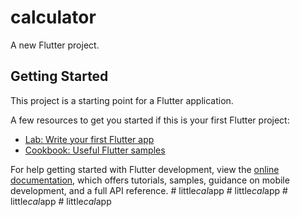 # calculator

A new Flutter project.

## Getting Started

This project is a starting point for a Flutter application.

A few resources to get you started if this is your first Flutter project:

- [Lab: Write your first Flutter app](https://docs.flutter.dev/get-started/codelab)
- [Cookbook: Useful Flutter samples](https://docs.flutter.dev/cookbook)

For help getting started with Flutter development, view the
[online documentation](https://docs.flutter.dev/), which offers tutorials,
samples, guidance on mobile development, and a full API reference.
#   l i t t l e _ c a l _ a p p  
 #   l i t t l e _ c a l _ a p p  
 #   l i t t l e _ c a l _ a p p  
 #   l i t t l e _ c a l _ a p p  
 